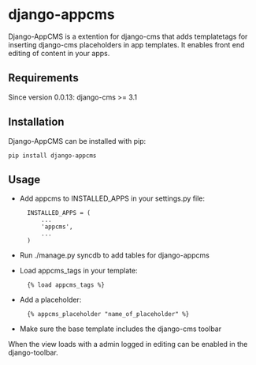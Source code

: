 # django-appcms
Django-AppCMS is a extention for django-cms that adds templatetags for inserting django-cms placeholders in app templates. It enables front end editing of content in your apps.

## Requirements
Since version 0.0.13:
django-cms >= 3.1

## Installation
Django-AppCMS can be installed with pip:

	pip install django-appcms

## Usage
- Add appcms to INSTALLED\_APPS in your settings.py file:

		INSTALLED_APPS = (
			...
			'appcms',
			...
		)

- Run ./manage.py syncdb to add tables for django-appcms

- Load appcms\_tags in your template:

		{% load appcms_tags %}

- Add a placeholder:

		{% appcms_placeholder "name_of_placeholder" %}

- Make sure the base template includes the django-cms toolbar

When the view loads with a admin logged in editing can be enabled in the django-toolbar.
